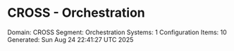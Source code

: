 # CROSS - Orchestration

Domain: CROSS
Segment: Orchestration
Systems: 1
Configuration Items: 10
Generated: Sun Aug 24 22:41:27 UTC 2025
